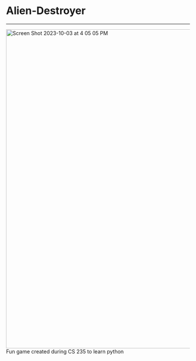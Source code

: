 # Alien-Destroyer
---
<img width="874" alt="Screen Shot 2023-10-03 at 4 05 05 PM" src="https://github.com/jakeevans00/Alien-Destroyer/assets/95377886/1852a81d-fdd4-4bbf-98b5-29db35c701db">
Fun game created during CS 235 to learn python 
